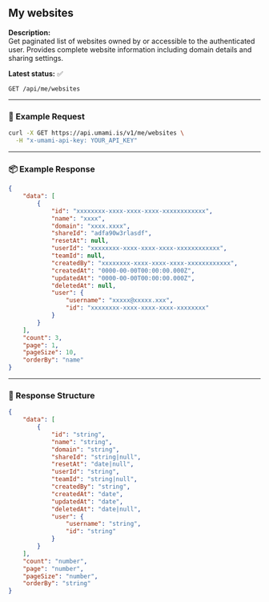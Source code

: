 ## My websites
<!-- testable: true -->
<!-- expectedStatus: 200 -->
**Description:**  
Get paginated list of websites owned by or accessible to the authenticated user.
Provides complete website information including domain details and sharing settings.

**Latest status:** <!--status-->✅<!--status-end-->

```
GET /api/me/websites
```
---

### 🔁 Example Request
```bash
curl -X GET https://api.umami.is/v1/me/websites \
  -H "x-umami-api-key: YOUR_API_KEY"
```

---

### 📦 Example Response
```json
{
    "data": [
        {
            "id": "xxxxxxxx-xxxx-xxxx-xxxx-xxxxxxxxxxxx",
            "name": "xxxx",
            "domain": "xxxx.xxxx",
            "shareId": "adfa90w3rlasdf",
            "resetAt": null,
            "userId": "xxxxxxxx-xxxx-xxxx-xxxx-xxxxxxxxxxxx",
            "teamId": null,
            "createdBy": "xxxxxxxx-xxxx-xxxx-xxxx-xxxxxxxxxxxx",
            "createdAt": "0000-00-00T00:00:00.000Z",
            "updatedAt": "0000-00-00T00:00:00.000Z",
            "deletedAt": null,
            "user": {
                "username": "xxxxx@xxxxx.xxx",
                "id": "xxxxxxxx-xxxx-xxxx-xxxx-xxxxxxxx"
            }
        }
    ],
    "count": 3,
    "page": 1,
    "pageSize": 10,
    "orderBy": "name"
}
```

---

### 📘 Response Structure
```json
{
    "data": [
        {
            "id": "string",
            "name": "string",
            "domain": "string",
            "shareId": "string|null",
            "resetAt": "date|null",
            "userId": "string",
            "teamId": "string|null",
            "createdBy": "string",
            "createdAt": "date",
            "updatedAt": "date",
            "deletedAt": "date|null",
            "user": {
                "username": "string",
                "id": "string"
            }
        }
    ],
    "count": "number",
    "page": "number",
    "pageSize": "number",
    "orderBy": "string"
}
```